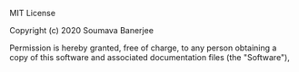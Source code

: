MIT License

Copyright (c) 2020 Soumava Banerjee

Permission is hereby granted, free of charge, to any person obtaining a copy
of this software and associated documentation files (the "Software"),